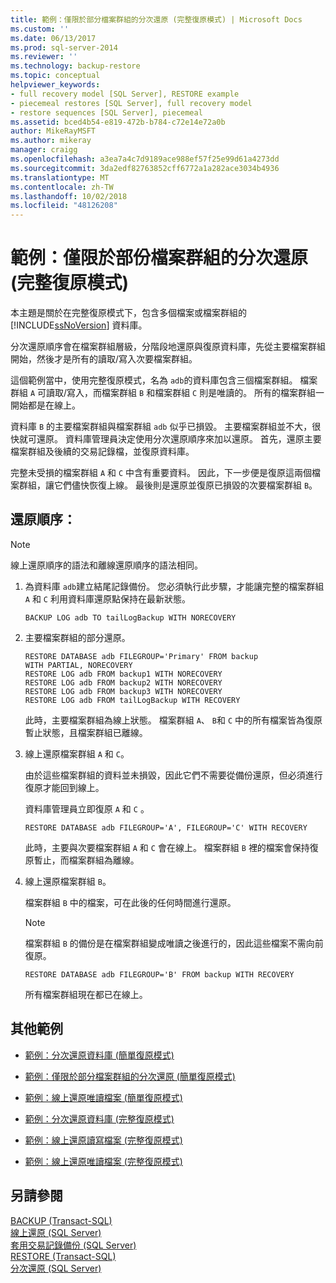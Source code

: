 ```yaml
---
title: 範例：僅限於部分檔案群組的分次還原 (完整復原模式) | Microsoft Docs
ms.custom: ''
ms.date: 06/13/2017
ms.prod: sql-server-2014
ms.reviewer: ''
ms.technology: backup-restore
ms.topic: conceptual
helpviewer_keywords:
- full recovery model [SQL Server], RESTORE example
- piecemeal restores [SQL Server], full recovery model
- restore sequences [SQL Server], piecemeal
ms.assetid: bced4b54-e819-472b-b784-c72e14e72a0b
author: MikeRayMSFT
ms.author: mikeray
manager: craigg
ms.openlocfilehash: a3ea7a4c7d9189ace988ef57f25e99d61a4273dd
ms.sourcegitcommit: 3da2edf82763852cff6772a1a282ace3034b4936
ms.translationtype: MT
ms.contentlocale: zh-TW
ms.lasthandoff: 10/02/2018
ms.locfileid: "48126208"
---
```

# <a name="example-piecemeal-restore-of-only-some-filegroups-full-recovery-model"></a>範例：僅限於部份檔案群組的分次還原 (完整復原模式)
  本主題是關於在完整復原模式下，包含多個檔案或檔案群組的 [!INCLUDE[ssNoVersion](../../includes/ssnoversion-md.md)] 資料庫。  
  
 分次還原順序會在檔案群組層級，分階段地還原與復原資料庫，先從主要檔案群組開始，然後才是所有的讀取/寫入次要檔案群組。  
  
 這個範例當中，使用完整復原模式，名為 `adb`的資料庫包含三個檔案群組。 檔案群組 `A` 可讀取/寫入，而檔案群組 `B` 和檔案群組 `C` 則是唯讀的。 所有的檔案群組一開始都是在線上。  
  
 資料庫 `B` 的主要檔案群組與檔案群組 `adb` 似乎已損毀。 主要檔案群組並不大，很快就可還原。 資料庫管理員決定使用分次還原順序來加以還原。 首先，還原主要檔案群組及後續的交易記錄檔，並復原資料庫。  
  
 完整未受損的檔案群組 `A` 和 `C` 中含有重要資料。 因此，下一步便是復原這兩個檔案群組，讓它們儘快恢復上線。 最後則是還原並復原已損毀的次要檔案群組 `B`。  
  
## <a name="restore-sequences"></a>還原順序：  
  
> [!NOTE]  
>  線上還原順序的語法和離線還原順序的語法相同。  
  
1.  為資料庫 `adb`建立結尾記錄備份。 您必須執行此步驟，才能讓完整的檔案群組 `A` 和 `C` 利用資料庫還原點保持在最新狀態。  
  
    ```  
    BACKUP LOG adb TO tailLogBackup WITH NORECOVERY  
    ```  
  
2.  主要檔案群組的部分還原。  
  
    ```  
    RESTORE DATABASE adb FILEGROUP='Primary' FROM backup   
    WITH PARTIAL, NORECOVERY  
    RESTORE LOG adb FROM backup1 WITH NORECOVERY  
    RESTORE LOG adb FROM backup2 WITH NORECOVERY  
    RESTORE LOG adb FROM backup3 WITH NORECOVERY  
    RESTORE LOG adb FROM tailLogBackup WITH RECOVERY  
    ```  
  
     此時，主要檔案群組為線上狀態。 檔案群組 `A`、 `B`和 `C` 中的所有檔案皆為復原暫止狀態，且檔案群組已離線。  
  
3.  線上還原檔案群組 `A` 和 `C`。  
  
     由於這些檔案群組的資料並未損毀，因此它們不需要從備份還原，但必須進行復原才能回到線上。  
  
     資料庫管理員立即復原 `A` 和 `C` 。  
  
    ```  
    RESTORE DATABASE adb FILEGROUP='A', FILEGROUP='C' WITH RECOVERY  
    ```  
  
     此時，主要與次要檔案群組 `A` 和 `C` 會在線上。 檔案群組 `B` 裡的檔案會保持復原暫止，而檔案群組為離線。  
  
4.  線上還原檔案群組 `B`。  
  
     檔案群組 `B` 中的檔案，可在此後的任何時間進行還原。  
  
    > [!NOTE]  
    >  檔案群組 `B` 的備份是在檔案群組變成唯讀之後進行的，因此這些檔案不需向前復原。  
  
    ```  
    RESTORE DATABASE adb FILEGROUP='B' FROM backup WITH RECOVERY  
    ```  
  
     所有檔案群組現在都已在線上。  
  
## <a name="additional-examples"></a>其他範例  
  
-   [範例：分次還原資料庫 &#40;簡單復原模式&#41;](example-piecemeal-restore-of-database-simple-recovery-model.md)  
  
-   [範例：僅限於部分檔案群組的分次還原 &#40;簡單復原模式&#41;](example-piecemeal-restore-of-only-some-filegroups-simple-recovery-model.md)  
  
-   [範例：線上還原唯讀檔案 &#40;簡單復原模式&#41;](example-online-restore-of-a-read-only-file-simple-recovery-model.md)  
  
-   [範例：分次還原資料庫 &#40;完整復原模式&#41;](example-piecemeal-restore-of-database-full-recovery-model.md)  
  
-   [範例：線上還原讀寫檔案 &#40;完整復原模式&#41;](example-online-restore-of-a-read-write-file-full-recovery-model.md)  
  
-   [範例：線上還原唯讀檔案 &#40;完整復原模式&#41;](example-online-restore-of-a-read-only-file-full-recovery-model.md)  
  
## <a name="see-also"></a>另請參閱  
 [BACKUP &#40;Transact-SQL&#41;](/sql/t-sql/statements/backup-transact-sql)   
 [線上還原 &#40;SQL Server&#41;](online-restore-sql-server.md)   
 [套用交易記錄備份 &#40;SQL Server&#41;](transaction-log-backups-sql-server.md)   
 [RESTORE &#40;Transact-SQL&#41;](/sql/t-sql/statements/restore-statements-transact-sql)   
 [分次還原 &#40;SQL Server&#41;](piecemeal-restores-sql-server.md)  
  
  

